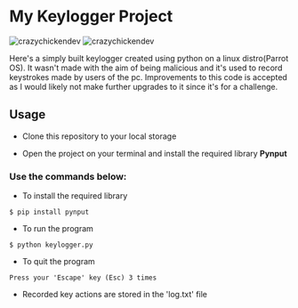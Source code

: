 # My Keylogger Project

<p align="left"> <img src="https://img.shields.io/github/license/CrazyChickenDev/My-Keylogger-Project" alt="crazychickendev" /> 
<img src="https://img.shields.io/pypi/pyversions/pynput" alt="crazychickendev" /></p>

Here's a simply built keylogger created using python on a linux distro(Parrot OS). It wasn't made with the aim of being malicious and it's used to record keystrokes made by users of the pc. Improvements to this code is accepted as I would likely not make further upgrades to it since it's for a challenge.

## Usage
- Clone this repository to your local storage

- Open the project on your terminal and install the required library **Pynput**

### Use the commands below:
- To install the required library

```$ pip install pynput```

- To run the program

```$ python keylogger.py```

- To quit the program
```
Press your 'Escape' key (Esc) 3 times
```

- Recorded key actions are stored in the 'log.txt' file 